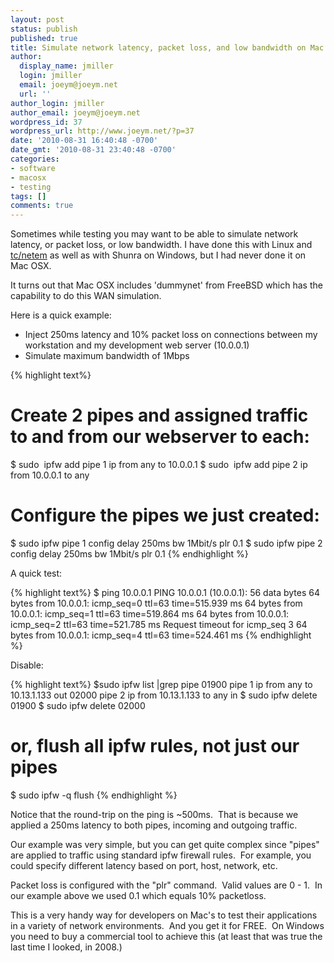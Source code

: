 ```yaml
---
layout: post
status: publish
published: true
title: Simulate network latency, packet loss, and low bandwidth on Mac OSX
author:
  display_name: jmiller
  login: jmiller
  email: joeym@joeym.net
  url: ''
author_login: jmiller
author_email: joeym@joeym.net
wordpress_id: 37
wordpress_url: http://www.joeym.net/?p=37
date: '2010-08-31 16:40:48 -0700'
date_gmt: '2010-08-31 23:40:48 -0700'
categories:
- software
- macosx
- testing
tags: []
comments: true
---
```

Sometimes while testing you may want to be able to simulate network latency, or packet loss, or low bandwidth. I have done this with Linux and  [tc/netem](http://www.linuxfoundation.org/collaborate/workgroups/networking/netem "tc/netem") as well as with Shunra on Windows, but I had never done it on Mac OSX.

It turns out that Mac OSX includes 'dummynet' from FreeBSD which has the capability to do this WAN simulation.

<!--more-->

Here is a quick example:

- Inject 250ms latency and 10% packet loss on connections between my workstation and my development web server (10.0.0.1)
- Simulate maximum bandwidth of 1Mbps

{% highlight text%}
# Create 2 pipes and assigned traffic to and from our webserver to each:
$ sudo  ipfw add pipe 1 ip from any to 10.0.0.1
$ sudo  ipfw add pipe 2 ip from 10.0.0.1 to any


# Configure the pipes we just created:
$ sudo ipfw pipe 1 config delay 250ms bw 1Mbit/s plr 0.1
$ sudo ipfw pipe 2 config delay 250ms bw 1Mbit/s plr 0.1
{% endhighlight %}

A quick test:

{% highlight text%}
$ ping 10.0.0.1
PING 10.0.0.1 (10.0.0.1): 56 data bytes
64 bytes from 10.0.0.1: icmp_seq=0 ttl=63 time=515.939 ms
64 bytes from 10.0.0.1: icmp_seq=1 ttl=63 time=519.864 ms
64 bytes from 10.0.0.1: icmp_seq=2 ttl=63 time=521.785 ms
Request timeout for icmp_seq 3
64 bytes from 10.0.0.1: icmp_seq=4 ttl=63 time=524.461 ms
{% endhighlight %}

Disable:

{% highlight text%}
$sudo ipfw list |grep pipe
  01900 pipe 1 ip from any to 10.13.1.133 out
  02000 pipe 2 ip from 10.13.1.133 to any in
$ sudo ipfw delete 01900
$ sudo ipfw delete 02000


# or, flush all ipfw rules, not just our pipes
$ sudo ipfw -q flush
{% endhighlight %}

Notice that the round-trip on the ping is ~500ms.  That is because we applied a 250ms latency to both pipes, incoming and outgoing traffic.

Our example was very simple, but you can get quite complex since "pipes" are applied to traffic using standard ipfw firewall rules.  For example, you could specify different latency based on port, host, network, etc.

Packet loss is configured with the "plr" command.  Valid values are 0 - 1.  In our example above we used 0.1 which equals 10% packetloss.

This is a very handy way for developers on Mac's to test their applications in a variety of network environments.  And you get it for FREE.  On Windows you need to buy a commercial tool to achieve this (at least that was true the last time I looked, in 2008.)


